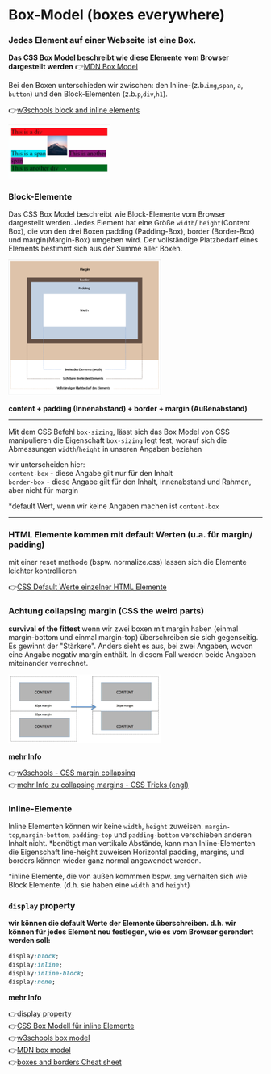 # Box-Model (**boxes everywhere**)

### Jedes Element auf einer Webseite ist eine Box. 
**Das CSS Box Model beschreibt wie diese Elemente vom Browser dargestellt werden** :point_right:[MDN Box Model](https://developer.mozilla.org/en-US/docs/Learn/CSS/Building_blocks/The_box_model)

Bei den Boxen unterschieden wir zwischen: den Inline-(z.b.`img`,`span`, `a`, `button`) und den Block-Elementen (z.b.`p`,`div`,`h1`). 

:point_right:[w3schools block and inline elements](https://www.w3schools.com/html/html_blocks.asp)



<img src="inline-block.png" alt="inline-block" width="40%"> 

### Block-Elemente 

Das CSS Box Model beschreibt wie Block-Elemente vom Browser dargestellt werden. Jedes Element hat eine Größe `width`/ `height`(Content Box), die von den drei Boxen padding (Padding-Box), border (Border-Box) und margin(Margin-Box) umgeben wird. Der vollständige Platzbedarf eines Elements bestimmt sich aus der Summe aller Boxen.

<img src="box-model.png" alt="boxes" width="60%"> 

**content + padding (Innenabstand) + border + margin (Außenabstand)**

---
Mit dem CSS Befehl `box-sizing`, lässt sich das Box Model von CSS manipulieren
die Eigenschaft `box-sizing` legt fest, worauf sich die Abmessungen `width`/`height` in unseren Angaben beziehen

wir unterscheiden hier:\
`content-box` - diese Angabe gilt nur für den Inhalt \
`border-box`  - diese Angabe gilt für den Inhalt, Innenabstand und Rahmen, aber nicht für margin

*default Wert, wenn wir keine Angaben machen ist `content-box`

---
### HTML Elemente kommen mit default Werten (u.a. für margin/ padding)
mit einer reset methode (bspw. normalize.css) lassen sich die Elemente leichter kontrollieren

:point_right:[CSS Default Werte einzelner HTML Elemente](https://www.w3schools.com/cssref/css_default_values.asp)

### Achtung collapsing margin (CSS the weird parts)

**survival of the fittest**
wenn wir zwei boxen mit margin haben (einmal margin-bottom und einmal margin-top) überschreiben sie sich gegenseitig. Es gewinnt der "Stärkere". Anders sieht es aus, bei zwei Angaben, wovon eine Angabe negativ margin enthält. In diesem Fall werden beide Angaben miteinander verrechnet.

<img src="collapse.png" alt="collapsing-margin" width="60%"> 

**mehr Info**

:point_right:[w3schools - CSS margin collapsing](https://www.w3schools.com/css/css_margin_collapse.asp)\
:point_right:[mehr Info zu collapsing margins - CSS Tricks (engl)](https://css-tricks.com/what-you-should-know-about-collapsing-margins/)

### Inline-Elemente 

Inline Elementen können wir keine `width`, `height` zuweisen. `margin-top`,`margin-bottom`,
`padding-top` und `padding-bottom` verschieben anderen Inhalt nicht.
*benötigt man vertikale Abstände, kann man Inline-Elementen die Eigenschaft line-height zuweisen
Horizontal padding, margins, und borders können wieder ganz normal angewendet werden.


*inline Elemente, die von außen kommmen bspw. `img` verhalten sich wie Block Elemente. (d.h. sie haben eine `width` and `height`)

### `display` property 
**wir können die default Werte der Elemente überschreiben. d.h. wir können für jedes Element neu festlegen, wie es vom Browser gerendert werden soll:**

```css
display:block;
display:inline;
display:inline-block;
display:none;
```


**mehr Info**

:point_right:[display property](https://www.w3schools.com/cssref/pr_class_display.asp)\
:point_right:[CSS Box Modell für inline Elemente](https://www.edv-lehrgang.de/css-box-modell-fuer-inline-elemente/)\
:point_right:[w3schools box model](https://www.w3schools.com/css/css_boxmodel.asp)\
:point_right:[MDN box model](https://developer.mozilla.org/en-US/docs/Learn/CSS/Building_blocks/The_box_model)\
:point_right:[boxes and borders Cheat sheet](https://learn-the-web.algonquindesign.ca/topics/boxes-borders-cheat-sheet/)

